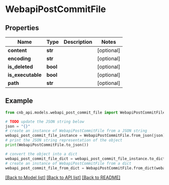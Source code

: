 # WebapiPostCommitFile


## Properties

Name | Type | Description | Notes
------------ | ------------- | ------------- | -------------
**content** | **str** |  | [optional] 
**encoding** | **str** |  | [optional] 
**is_deleted** | **bool** |  | [optional] 
**is_executable** | **bool** |  | [optional] 
**path** | **str** |  | [optional] 

## Example

```python
from cnb_api.models.webapi_post_commit_file import WebapiPostCommitFile

# TODO update the JSON string below
json = "{}"
# create an instance of WebapiPostCommitFile from a JSON string
webapi_post_commit_file_instance = WebapiPostCommitFile.from_json(json)
# print the JSON string representation of the object
print(WebapiPostCommitFile.to_json())

# convert the object into a dict
webapi_post_commit_file_dict = webapi_post_commit_file_instance.to_dict()
# create an instance of WebapiPostCommitFile from a dict
webapi_post_commit_file_from_dict = WebapiPostCommitFile.from_dict(webapi_post_commit_file_dict)
```
[[Back to Model list]](../README.md#documentation-for-models) [[Back to API list]](../README.md#documentation-for-api-endpoints) [[Back to README]](../README.md)


